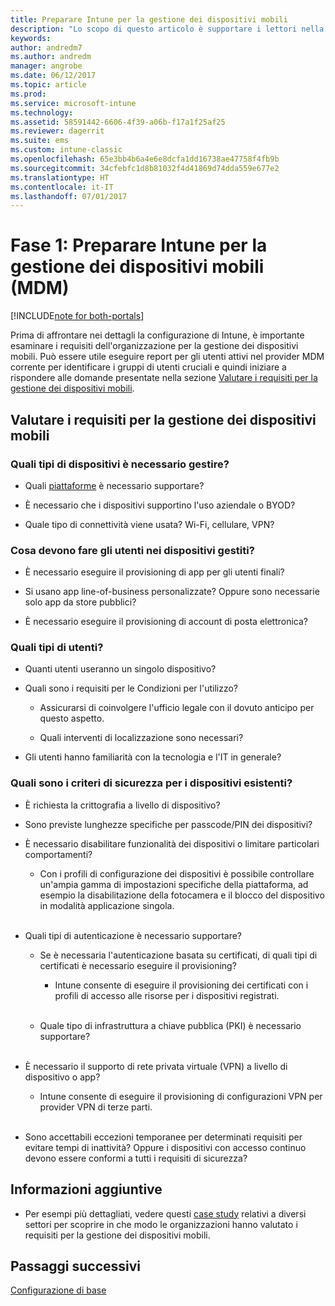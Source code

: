 ```yaml
---
title: Preparare Intune per la gestione dei dispositivi mobili
description: "Lo scopo di questo articolo è supportare i lettori nella valutazione dei requisiti aziendali e tecnici prima della migrazione a Intune."
keywords: 
author: andredm7
ms.author: andredm
manager: angrobe
ms.date: 06/12/2017
ms.topic: article
ms.prod: 
ms.service: microsoft-intune
ms.technology: 
ms.assetid: 58591442-6606-4f39-a06b-f17a1f25af25
ms.reviewer: dagerrit
ms.suite: ems
ms.custom: intune-classic
ms.openlocfilehash: 65e3bb4b6a4e6e8dcfa1dd16738ae47758f4fb9b
ms.sourcegitcommit: 34cfebfc1d8b81032f4d41869d74dda559e677e2
ms.translationtype: HT
ms.contentlocale: it-IT
ms.lasthandoff: 07/01/2017
---
```

# <a name="phase-1-prepare-intune-for-mobile-device-management-mdm"></a>Fase 1: Preparare Intune per la gestione dei dispositivi mobili (MDM)

[!INCLUDE[note for both-portals](./includes/note-for-both-portals.md)]

Prima di affrontare nei dettagli la configurazione di Intune, è importante esaminare i requisiti dell'organizzazione per la gestione dei dispositivi mobili. Può essere utile eseguire report per gli utenti attivi nel provider MDM corrente per identificare i gruppi di utenti cruciali e quindi iniziare a rispondere alle domande presentate nella sezione [Valutare i requisiti per la gestione dei dispositivi mobili](migration-guide-prepare.md#assess-mdm-requirements).

## <a name="assess-mdm-requirements"></a>Valutare i requisiti per la gestione dei dispositivi mobili

### <a name="what-kinds-of-devices-do-you-need-to-manage"></a>Quali tipi di dispositivi è necessario gestire?

-   Quali [piattaforme](/intune-classic/get-started/supported-mobile-devices-and-computers) è necessario supportare?

-   È necessario che i dispositivi supportino l'uso aziendale o BYOD?

-   Quale tipo di connettività viene usata? Wi-Fi, cellulare, VPN?

### <a name="what-do-your-users-need-to-do-on-managed-devices"></a>Cosa devono fare gli utenti nei dispositivi gestiti?

-   È necessario eseguire il provisioning di app per gli utenti finali?

-   Si usano app line-of-business personalizzate? Oppure sono necessarie solo app da store pubblici?

-   È necessario eseguire il provisioning di account di posta elettronica?

### <a name="what-kinds-of-users"></a>Quali tipi di utenti?

-   Quanti utenti useranno un singolo dispositivo?

-   Quali sono i requisiti per le Condizioni per l'utilizzo?

    -   Assicurarsi di coinvolgere l'ufficio legale con il dovuto anticipo per questo aspetto.

    -   Quali interventi di localizzazione sono necessari?

-   Gli utenti hanno familiarità con la tecnologia e l'IT in generale?

### <a name="what-is-your-device-security-policy"></a>Quali sono i criteri di sicurezza per i dispositivi esistenti?

-   È richiesta la crittografia a livello di dispositivo?

-   Sono previste lunghezze specifiche per passcode/PIN dei dispositivi?

-   È necessario disabilitare funzionalità dei dispositivi o limitare particolari comportamenti?

    -   Con i profili di configurazione dei dispositivi è possibile controllare un'ampia gamma di impostazioni specifiche della piattaforma, ad esempio la disabilitazione della fotocamera e il blocco del dispositivo in modalità applicazione singola.
<br></br>
-   Quali tipi di autenticazione è necessario supportare?

    -   Se è necessaria l'autenticazione basata su certificati, di quali tipi di certificati è necessario eseguire il provisioning?

        -   Intune consente di eseguire il provisioning dei certificati con i profili di accesso alle risorse per i dispositivi registrati.
<br></br>
    -   Quale tipo di infrastruttura a chiave pubblica (PKI) è necessario supportare?
<br></br>
-   È necessario il supporto di rete privata virtuale (VPN) a livello di dispositivo o app?

    -   Intune consente di eseguire il provisioning di configurazioni VPN per provider VPN di terze parti.
<br></br>
-   Sono accettabili eccezioni temporanee per determinati requisiti per evitare tempi di inattività? Oppure i dispositivi con accesso continuo devono essere conformi a tutti i requisiti di sicurezza?

## <a name="additional-information"></a>Informazioni aggiuntive

-   Per esempi più dettagliati, vedere questi [case study](https://customers.microsoft.com/story/mwh-global-now-part-of-stantec-secures-mobile-devices-with-intune) relativi a diversi settori per scoprire in che modo le organizzazioni hanno valutato i requisiti per la gestione dei dispositivi mobili.

## <a name="next-steps"></a>Passaggi successivi

[Configurazione di base](migration-guide-setup.md)
